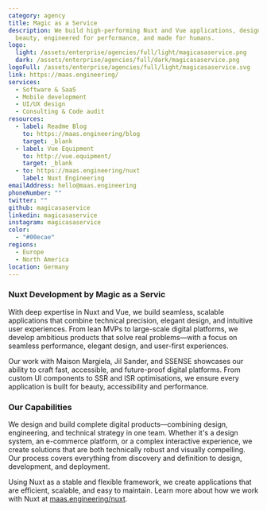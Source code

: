 ```yaml
---
category: agency
title: Magic as a Service
description: We build high-performing Nuxt and Vue applications, designed for
  beauty, engineered for performance, and made for humans.
logo:
  light: /assets/enterprise/agencies/full/light/magicasaservice.png
  dark: /assets/enterprise/agencies/full/dark/magicasaservice.png
logoFull: /assets/enterprise/agencies/full/light/magicasaservice.svg
link: https://maas.engineering/
services:
  - Software & SaaS
  - Mobile development
  - UI/UX design
  - Consulting & Code audit
resources:
  - label: Readme Blog
    to: https://maas.engineering/blog
    target: _blank
  - label: Vue Equipment
    to: http://vue.equipment/
    target: _blank
  - to: https://maas.engineering/nuxt
    label: Nuxt Engineering
emailAddress: hello@maas.engineering
phoneNumber: ""
twitter: ""
github: magicasaservice
linkedin: magicasaservice
instagram: magicasaservice
color:
  - "#00ecae"
regions:
  - Europe
  - North America
location: Germany
---
```


### **Nuxt Development by Magic as a Servic**

With deep expertise in Nuxt and Vue, we build seamless, scalable applications that combine technical precision, elegant design, and intuitive user experiences. From lean MVPs to large-scale digital platforms, we develop ambitious products that solve real problems—with a focus on seamless performance, elegant design, and user-first experiences.

Our work with Maison Margiela, Jil Sander, and SSENSE showcases our ability to craft fast, accessible, and future-proof digital platforms. From custom UI components to SSR and ISR optimisations, we ensure every application is built for beauty, accessibility and performance.

### Our Capabilities

We design and build complete digital products—combining design, engineering, and technical strategy in one team. Whether it's a design system, an e-commerce platform, or a complex interactive experience, we create solutions that are both technically robust and visually compelling. Our process covers everything from discovery and definition to design, development, and deployment.

Using Nuxt as a stable and flexible framework, we create applications that are efficient, scalable, and easy to maintain. Learn more about how we work with Nuxt at [maas.engineering/nuxt](https://maas.engineering/nuxt).
